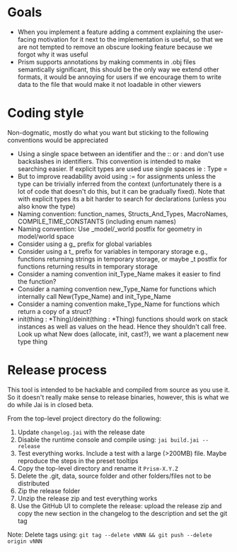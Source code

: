 # Goals

- When you implement a feature adding a comment explaining the user-facing motivation for it next to the implementation is useful, so that we are not tempted to remove an obscure looking feature because we forgot why it was useful
- Prism supports annotations by making comments in .obj files semantically significant, this should be the only way we extend other formats, it would be annoying for users if we encourage them to write data to the file that would make it not loadable in other viewers

# Coding style

Non-dogmatic, mostly do what you want but sticking to the following conventions would be appreciated

- Using a single space between an identifier and the :: or : and don't use backslashes in identifiers. This convention is intended to make searching easier. If explicit types are used use single spaces ie : Type =
- But to improve readability avoid using := for assignments unless the type can be trivially inferred from the context (unfortunately there is a lot of code that doesn't do this, but it can be gradually fixed). Note that with explicit types its a bit harder to search for declarations (unless you also know the type)
- Naming convention: function_names, Structs_And_Types, MacroNames, COMPILE_TIME_CONSTANTS (including enum names)
- Naming convention: Use _model/_world postfix for geometry in model/world space
- Consider using a g_ prefix for global variables
- Consider using a t_ prefix for variables in temporary storage e.g., functions returning strings in temporary storage, or maybe _t postfix for functions returning results in temporary storage
- Consider a naming convention init_Type_Name makes it easier to find the function?
- Consider a naming convention new_Type_Name for functions which internally call New(Type_Name) and init_Type_Name
- Consider a naming convention make_Type_Name for functions which return a copy of a struct?
- init(thing : *Thing)/deinit(thing : *Thing) functions should work on stack instances as well as values on the head. Hence they shouldn't call free. Look up what New does (allocate, init, cast?), we want a placement new type thing


# Release process

This tool is intended to be hackable and compiled from source as you use it. So it doesn't really make sense to release binaries, however, this is what we do while Jai is in closed beta.

From the top-level project directory do the following:

1. Update `changelog.jai` with the release date
2. Disable the runtime console and compile using: `jai build.jai -- release`
3. Test everything works. Include a test with a large (>200MB) file. Maybe reproduce the steps in the preset tooltips
4. Copy the top-level directory and rename it `Prism-X.Y.Z`
5. Delete the .git, data, source folder and other folders/files not to be distributed
6. Zip the release folder
7. Unzip the release zip and test everything works
8. Use the GitHub UI to complete the release: upload the release zip and copy the new section in the changelog to the description and set the git tag

Note: Delete tags using: `git tag --delete vNNN && git push --delete origin vNNN`
